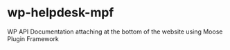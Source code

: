 # wp-helpdesk-mpf
WP API Documentation attaching at the bottom of the website using Moose Plugin Framework
